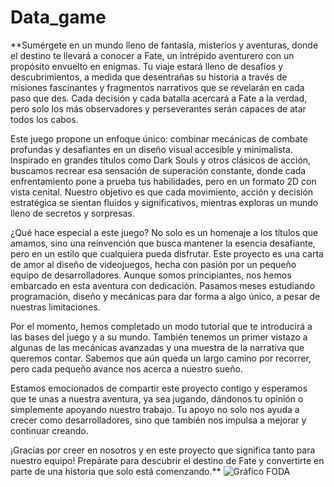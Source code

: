 # Data_game

**Sumérgete en un mundo lleno de fantasía, misterios y aventuras, donde el destino te llevará a conocer a Fate, un intrépido aventurero con un propósito envuelto en enigmas. Tu viaje estará lleno de desafíos y descubrimientos, a medida que desentrañas su historia a través de misiones fascinantes y fragmentos narrativos que se revelarán en cada paso que des. Cada decisión y cada batalla acercará a Fate a la verdad, pero solo los más observadores y perseverantes serán capaces de atar todos los cabos.

Este juego propone un enfoque único: combinar mecánicas de combate profundas y desafiantes en un diseño visual accesible y minimalista. Inspirado en grandes títulos como Dark Souls y otros clásicos de acción, buscamos recrear esa sensación de superación constante, donde cada enfrentamiento pone a prueba tus habilidades, pero en un formato 2D con vista cenital. Nuestro objetivo es que cada movimiento, acción y decisión estratégica se sientan fluidos y significativos, mientras exploras un mundo lleno de secretos y sorpresas.

¿Qué hace especial a este juego? No solo es un homenaje a los títulos que amamos, sino una reinvención que busca mantener la esencia desafiante, pero en un estilo que cualquiera pueda disfrutar. Este proyecto es una carta de amor al diseño de videojuegos, hecha con pasión por un pequeño equipo de desarrolladores. Aunque somos principiantes, nos hemos embarcado en esta aventura con dedicación. Pasamos meses estudiando programación, diseño y mecánicas para dar forma a algo único, a pesar de nuestras limitaciones.

Por el momento, hemos completado un modo tutorial que te introducirá a las bases del juego y a su mundo. También tenemos un primer vistazo a algunas de las mecánicas avanzadas y una muestra de la narrativa que queremos contar. Sabemos que aún queda un largo camino por recorrer, pero cada pequeño avance nos acerca a nuestro sueño.

Estamos emocionados de compartir este proyecto contigo y esperamos que te unas a nuestra aventura, ya sea jugando, dándonos tu opinión o simplemente apoyando nuestro trabajo. Tu apoyo no solo nos ayuda a crecer como desarrolladores, sino que también nos impulsa a mejorar y continuar creando.

¡Gracias por creer en nosotros y en este proyecto que significa tanto para nuestro equipo! Prepárate para descubrir el destino de Fate y convertirte en parte de una historia que solo está comenzando.**
![Gráfico FODA ](https://github.com/JuanAnVillanueva/Data_game/assets/101562837/7a808f38-51a0-47e5-a391-8020269c8595)
